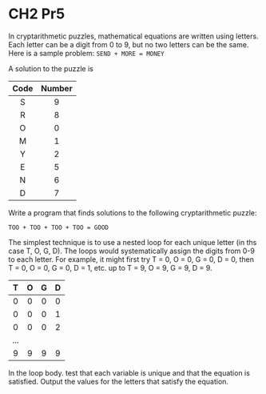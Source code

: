 # CH2 Pr5
In cryptarithmetic puzzles, mathematical equations are written using letters.
Each letter can be a digit from 0 to 9, but no two letters can be the same.
Here is a sample problem:
    `SEND + MORE = MONEY`

A solution to the puzzle is

| Code | Number |
|:----:|:------:|
|  S   |   9    |
|  R   |   8    |
|  O   |   0    |
|  M   |   1    |
|  Y   |   2    |
|  E   |   5    |
|  N   |   6    |
|  D   |   7    |

Write a program that finds solutions to the following cryptarithmetic puzzle:

    TOO + TOO + TOO + TOO = GOOD

The simplest technique is to use a nested loop for each unique letter (in ths case T, O, G, D).
The loops would systematically assign the digits from 0-9 to each letter.
For example, it might first try T = 0, O = 0, G = 0, D = 0, 
then T = 0, O = 0, G = 0, D = 1, etc.
up to T = 9, O = 9, G = 9, D = 9.

|  T  |  O  |  G  |  D  |
|:---:|:---:|:---:|:---:|
|  0  |  0  |  0  |  0  |
|  0  |  0  |  0  |  1  |
|  0  |  0  |  0  |  2  |
| ... |     |     |     |
|  9  |  9  |  9  |  9  |

In the loop body. test that each variable is unique and that the equation is satisfied.
Output the values for the letters that satisfy the equation. 